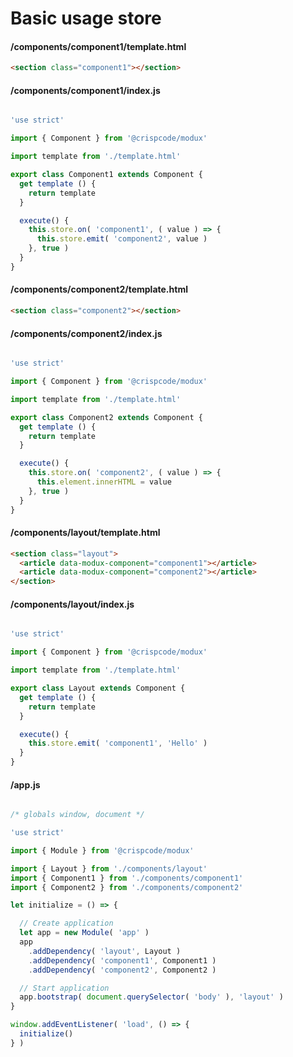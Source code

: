 # Basic usage store

#### /components/component1/template.html

```html
<section class="component1"></section>
```

#### /components/component1/index.js

```js

'use strict'

import { Component } from '@crispcode/modux'

import template from './template.html'

export class Component1 extends Component {
  get template () {
    return template
  }

  execute() {
    this.store.on( 'component1', ( value ) => {
      this.store.emit( 'component2', value )
    }, true )
  }
}

```
#### /components/component2/template.html

```html
<section class="component2"></section>
```

#### /components/component2/index.js

```js

'use strict'

import { Component } from '@crispcode/modux'

import template from './template.html'

export class Component2 extends Component {
  get template () {
    return template
  }

  execute() {
    this.store.on( 'component2', ( value ) => {
      this.element.innerHTML = value
    }, true )
  }
}

```

#### /components/layout/template.html

```html
<section class="layout">
  <article data-modux-component="component1"></article>
  <article data-modux-component="component2"></article>
</section>
```

#### /components/layout/index.js

```js

'use strict'

import { Component } from '@crispcode/modux'

import template from './template.html'

export class Layout extends Component {
  get template () {
    return template
  }

  execute() {
    this.store.emit( 'component1', 'Hello' )
  }
}

```

#### /app.js

```js

/* globals window, document */

'use strict'

import { Module } from '@crispcode/modux'

import { Layout } from './components/layout'
import { Component1 } from './components/component1'
import { Component2 } from './components/component2'

let initialize = () => {

  // Create application
  let app = new Module( 'app' )
  app
    .addDependency( 'layout', Layout )
    .addDependency( 'component1', Component1 )
    .addDependency( 'component2', Component2 )

  // Start application
  app.bootstrap( document.querySelector( 'body' ), 'layout' )
}

window.addEventListener( 'load', () => {
  initialize()
} )

```